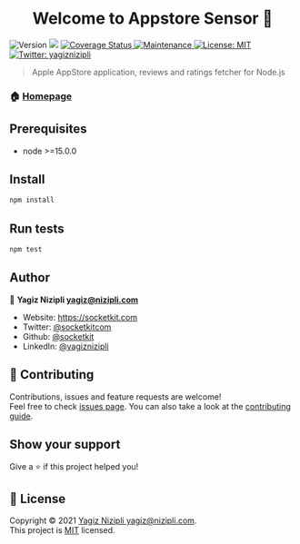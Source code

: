 <h1 align="center">Welcome to Appstore Sensor 👋</h1>
<p>
  <img alt="Version" src="https://img.shields.io/badge/version-0.5.3-blue.svg?cacheSeconds=2592000" />
  <img src="https://img.shields.io/badge/node-%3E%3D15.0.0-blue.svg" />
  <a href='https://coveralls.io/github/socketkit/appstore-sensor?branch=main'>
    <img src='https://coveralls.io/repos/github/socketkit/appstore-sensor/badge.svg?branch=main' alt='Coverage Status' />
  </a>
  <a href="https://github.com/socketkit/appstore-sensor/graphs/commit-activity" target="_blank">
    <img alt="Maintenance" src="https://img.shields.io/badge/Maintained%3F-yes-green.svg" />
  </a>
  <a href="https://github.com/socketkit/appstore-sensor/blob/main/LICENSE" target="_blank">
    <img alt="License: MIT" src="https://img.shields.io/github/license/socketkit/appstore-sensor" />
  </a>
  <a href="https://twitter.com/yagiznizipli" target="_blank">
    <img alt="Twitter: yagiznizipli" src="https://img.shields.io/twitter/follow/yagiznizipli.svg?style=social" />
  </a>
</p>

> Apple AppStore application, reviews and ratings fetcher for Node.js

### 🏠 [Homepage](https://github.com/socketkit/appstore-sensor#readme)

## Prerequisites

- node >=15.0.0

## Install

```sh
npm install
```

## Run tests

```sh
npm test
```

## Author

👤 **Yagiz Nizipli <yagiz@nizipli.com>**

- Website: https://socketkit.com
- Twitter: [@socketkitcom](https://twitter.com/socketkitcom)
- Github: [@socketkit](https://github.com/socketkit)
- LinkedIn: [@yagiznizipli](https://linkedin.com/in/yagiznizipli)

## 🤝 Contributing

Contributions, issues and feature requests are welcome!<br />Feel free to check [issues page](https://github.com/socketkit/appstore-sensor/issues). You can also take a look at the [contributing guide](https://github.com/socketkit/appstore-sensor/blob/main/CONTRIBUTING.md).

## Show your support

Give a ⭐️ if this project helped you!

## 📝 License

Copyright © 2021 [Yagiz Nizipli <yagiz@nizipli.com>](https://github.com/socketkit).<br />
This project is [MIT](https://github.com/socketkit/appstore-sensor/blob/main/LICENSE) licensed.
